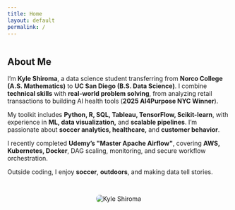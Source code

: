 ```yaml
---
title: Home
layout: default
permalink: /
---
```


<div class="section" style="display: flex; flex-wrap: wrap; gap: 30px; align-items: center;">

  <!-- Text column -->
  <div style="flex: 1; min-width: 300px;">
    <h2>About Me</h2>
    <p>
      I’m <strong>Kyle Shiroma</strong>, a data science student transferring from <strong>Norco College (A.S. Mathematics)</strong> 
      to <strong>UC San Diego (B.S. Data Science)</strong>. I combine <strong>technical skills</strong> with <strong>real-world problem solving</strong>, from analyzing retail transactions to building AI health tools (<strong>2025 AI4Purpose NYC Winner</strong>).
    </p>
    <p>
      My toolkit includes <strong>Python, R, SQL, Tableau, TensorFlow, Scikit-learn</strong>, with experience in <strong>ML, data visualization,</strong> and <strong>scalable pipelines</strong>. 
      I’m passionate about <strong>soccer analytics, healthcare,</strong> and <strong>customer behavior</strong>.
    </p>
    <p>
      I recently completed <strong>Udemy’s "Master Apache Airflow"</strong>, covering <strong>AWS, Kubernetes, Docker</strong>, DAG scaling, monitoring, and secure workflow orchestration.
    </p>
    <p>
      Outside coding, I enjoy <strong>soccer</strong>, <strong>outdoors</strong>, and making data tell stories.
    </p>
  </div>

  <!-- Image column -->
  <div style="flex: 1; min-width: 280px; display: flex; flex-direction: column; align-items: center;">
    <img src="{{ site.baseurl }}/assets/img/IMG_0482.jpg" 
         alt="Kyle Shiroma" 
         style="max-width: 100%; height: auto; border-radius: 8px; object-fit: cover;">
  </div>

</div>

